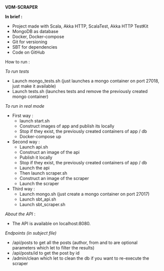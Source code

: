 **VDM-SCRAPER**

**In brief :** 
- Project made with Scala, Akka HTTP, ScalaTest, Akka HTTP TestKit 
- MongoDB as database 
- Docker, Docker-compose 
- Git for versioning 
- SBT for dependencies 
- Code on GitHub
 
How to run :

_To run tests_ 
- Launch mongo_tests.sh (just launches a mongo container on port 27018, just make it available)
- Launch tests.sh  (launches tests and remove the previously created mongo container)

_To run in real mode_
- First way : 
    - launch start.sh 
    - Construct images of app and publish its locally
    - Stop if they exist, the previously created containers of app / db 
    - Docker-compose up 
- Second way :
    - Launch api.sh 
    - Construct an image of the api 
    - Publish it locally 
    - Stop if they exist, the previously created containers of app / db 
    - Launch the api
    - Then launch scraper.sh 
    - Construct an image of the scraper 
    - Launch the scraper 
- Third way : 
    - Launch mongo.sh (just create a mongo container on port 27017)
    - Launch sbt_api.sh 
    - Launch sbt_scraper.sh 
    
    
_About the API_ : 
- The API is available on localhost:8080. 

_Endpoints (in subject file)_
- /api/posts to get all the posts (author, from and to are optional parameters which let to filter the results)
- /api/posts/id to get the post by id 
- /admin/clean which let to clean the db if you want to re-execute the scraper 






